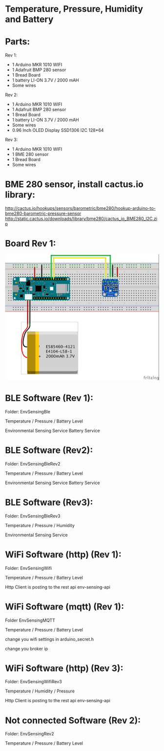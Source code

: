 # Temperature, Pressure, Humidity and Battery

Parts:
======
Rev 1:
- 1 Arduino MKR 1010 WIFI
- 1 Adafruit BMP 280 sensor
- 1 Bread Board
- 1 battery LI-ON 3.7V / 2000 mAH
- Some wires

Rev 2:
- 1 Arduino MKR 1010 WIFI
- 1 Adafruit BMP 280 sensor
- 1 Bread Board
- 1 battery LI-ON 3.7V / 2000 mAH
- Some wires
- 0.96 Inch OLED Display SSD1306 I2C 128*64

Rev 3:
- 1 Arduino MKR 1010 WIFI
- 1 BME 280 sensor
- 1 Bread Board
- Some wires


BME 280 sensor, install cactus.io library:
==========================================
http://cactus.io/hookups/sensors/barometric/bme280/hookup-arduino-to-bme280-barometric-pressure-sensor
http://static.cactus.io/downloads/library/bme280/cactus_io_BME280_I2C.zip


Board Rev 1:
============
![board](https://github.com/destouma/envsensing/blob/master/Board/EnvSensingRev1.jpg)


BLE Software (Rev 1):
=====================
Folder: EnvSensingBle

Temperature / Pressure / Battery Level

Environmental Sensing Service
Battery Service


BLE Software (Rev2):
====================
Folder: EnvSensingBleRev2

Temperature / Pressure / Battery Level

Environmental Sensing Service
Battery Service


BLE Software (Rev3):
====================
Folder: EnvSensingBleRev3

Temperature / Pressure / Humidity

Environmental Sensing Service


WiFi Software (http) (Rev 1):
=============================
Folder: EnvSensingWifi

Temperature / Pressure / Battery Level

Http Client is posting to the rest api env-sensing-api


WiFi Software (mqtt) (Rev 1):
=============================
Folder EnvSensingMQTT

Temperature / Pressure / Battery Level

change you wifi settings in arduino_secret.h

change you broker ip


WiFi Software (http) (Rev 3):
=============================
Folder: EnvSensingWifiRev3

Temperature / Humidity / Pressure

Http Client is posting to the rest api env-sensing-api 


Not connected Software (Rev 2):
===============================
Folder: EnvSensingRev2

Temperature / Pressure / Battery Level

